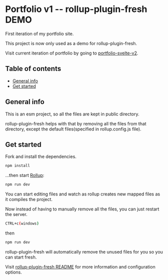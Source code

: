# Portfolio v1 -- rollup-plugin-fresh DEMO

First iteration of my portfolio site.

This project is now only used as a demo for rollup-plugin-fresh.

Visit current iteration of portfolio by going to [portfolio-svelte-v2](https://github.com/albertopfunk/portfolio-svelte-v2).


## Table of contents
* [General info](#general-info)
* [Get started](#get-started)

## General info

This is an esm project, so all the files are kept in public directory.

rollup-plugin-fresh helps with that by removing all the files from that directory, except the default files(specified in rollup.config.js file).

## Get started

Fork and install the dependencies.

```bash
npm install
```

...then start [Rollup](https://rollupjs.org):

```bash
npm run dev
```

You can start editing files and watch as rollup creates new mapped files as it compiles the project.

Now instead of having to manually remove all the files, you can just restart the server.

```bash
CTRL+c(windows)
```

then

```bash
npm run dev
```

rollup-plugin-fresh will automatically remove the unused files for you so you can start fresh.

Visit [rollup-plugin-fresh README](https://github.com/albertopfunk/rollup-plugin-fresh#readme) for more information and configuration options.
